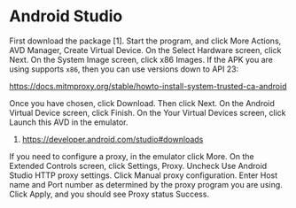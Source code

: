 # Android Studio

First download the package [1]. Start the program, and click More Actions,
AVD Manager, Create Virtual Device. On the Select Hardware screen, click Next.
On the System Image screen, click x86 Images. If the APK you are using
supports `x86`, then you can use versions down to API 23:

<https://docs.mitmproxy.org/stable/howto-install-system-trusted-ca-android>

Once you have chosen, click Download. Then click Next. On the Android Virtual
Device screen, click Finish. On the Your Virtual Devices screen, click Launch
this AVD in the emulator.

1. https://developer.android.com/studio#downloads

If you need to configure a proxy, in the emulator click More. On the
Extended Controls screen, click Settings, Proxy. Uncheck Use Android Studio
HTTP proxy settings. Click Manual proxy configuration. Enter Host name and
Port number as determined by the proxy program you are using. Click Apply,
and you should see Proxy status Success.
